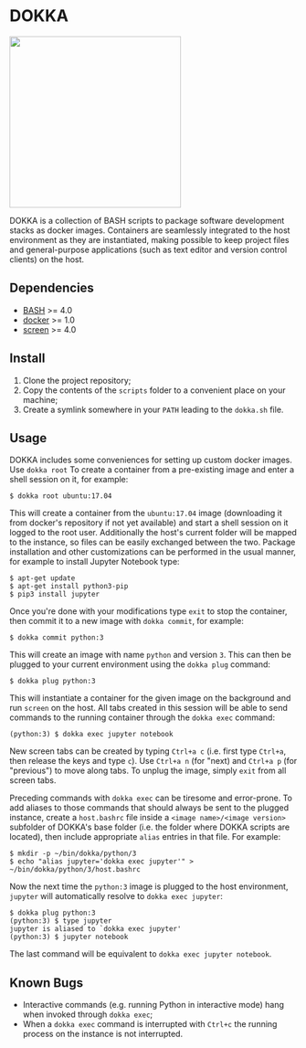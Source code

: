 # DOKKA

<img height="300" src="https://xperroni.github.io/dokka/2017_dokka_03.png">

DOKKA is a collection of BASH scripts to package software development stacks as docker images. Containers are seamlessly integrated to the host environment as they are instantiated, making possible to keep project files and general-purpose applications (such as text editor and version control clients) on the host.

## Dependencies

* [BASH](https://www.gnu.org/software/bash/) >= 4.0
* [docker](https://www.docker.com/) >= 1.0
* [screen](https://www.gnu.org/software/screen/) >= 4.0

## Install

1. Clone the project repository;
2. Copy the contents of the `scripts` folder to a convenient place on your machine;
3. Create a symlink somewhere in your `PATH` leading to the `dokka.sh` file.

## Usage

DOKKA includes some conveniences for setting up custom docker images. Use `dokka root` To create a container from a pre-existing image and enter a shell session on it, for example:

    $ dokka root ubuntu:17.04

This will create a container from the `ubuntu:17.04` image (downloading it from docker's repository if not yet available) and start a shell session on it logged to the root user. Additionally the host's current folder will be mapped to the instance, so files can be easily exchanged between the two. Package installation and other customizations can be performed in the usual manner, for example to install Jupyter Notebook type:

    $ apt-get update
    $ apt-get install python3-pip
    $ pip3 install jupyter

Once you're done with your modifications type `exit` to stop the container, then commit it to a new image with `dokka commit`, for example:

    $ dokka commit python:3

This will create an image with name `python` and version `3`. This can then be plugged to your current environment using the `dokka plug` command:

    $ dokka plug python:3

This will instantiate a container for the given image on the background and run `screen` on the host. All tabs created in this session will be able to send commands to the running container through the `dokka exec` command:

    (python:3) $ dokka exec jupyter notebook

New screen tabs can be created by typing `Ctrl+a c` (i.e. first type `Ctrl+a`, then release the keys and type `c`). Use `Ctrl+a n` (for "next) and `Ctrl+a p` (for "previous") to move along tabs. To unplug the image, simply `exit` from all screen tabs.

Preceding commands with `dokka exec` can be tiresome and error-prone. To add aliases to those commands that should always be sent to the plugged instance, create a `host.bashrc` file inside a `<image name>/<image version>` subfolder of DOKKA's base folder (i.e. the folder where DOKKA scripts are located), then include appropriate `alias` entries in that file. For example:

    $ mkdir -p ~/bin/dokka/python/3
    $ echo "alias jupyter='dokka exec jupyter'" > ~/bin/dokka/python/3/host.bashrc

Now the next time the `python:3` image is plugged to the host environment, `jupyter` will automatically resolve to `dokka exec jupyter`:

    $ dokka plug python:3
    (python:3) $ type jupyter
    jupyter is aliased to `dokka exec jupyter'
    (python:3) $ jupyter notebook

The last command will be equivalent to `dokka exec jupyter notebook`.

## Known Bugs

* Interactive commands (e.g. running Python in interactive mode) hang when invoked through `dokka exec`;
* When a `dokka exec` command is interrupted with `Ctrl+c` the running process on the instance is not interrupted.
